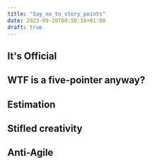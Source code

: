 ```yaml
---
title: "Say_no_to_story_points"
date: 2023-09-20T00:50:18+01:00
draft: true
---
```


## It's Official

## WTF is a five-pointer anyway?

## Estimation

## Stifled creativity

## Anti-Agile


